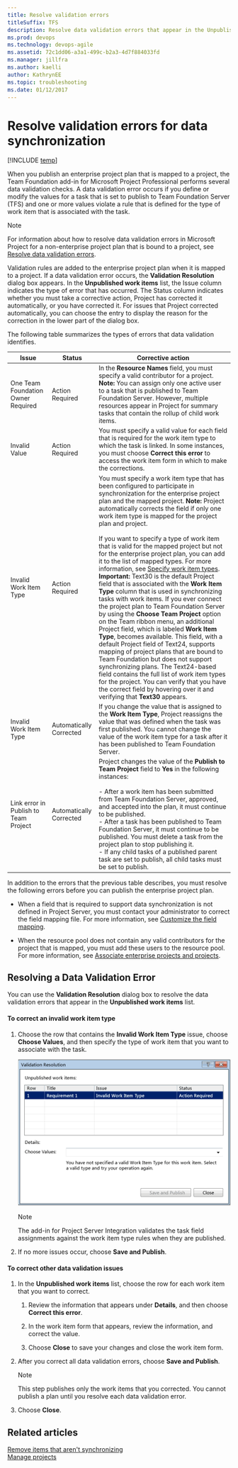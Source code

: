 ```yaml
---
title: Resolve validation errors 
titleSuffix: TFS 
description: Resolve data validation errors that appear in the Unpublished work items list with the integration of Team Foundation Server & Project Server  
ms.prod: devops
ms.technology: devops-agile
ms.assetid: 72c1dd06-a3a1-499c-b2a3-4d7f884033fd
ms.manager: jillfra
ms.author: kaelli
author: KathrynEE
ms.topic: troubleshooting
ms.date: 01/12/2017
---
```



# Resolve validation errors for data synchronization 

[!INCLUDE [temp](../../_shared/tfs-ps-sync-header.md)]

When you publish an enterprise project plan that is mapped to a project, the Team Foundation add-in for Microsoft Project Professional performs several data validation checks. A data validation error occurs if you define or modify the values for a task that is set to publish to Team Foundation Server (TFS) and one or more values violate a rule that is defined for the type of work item that is associated with the task.  
  
> [!NOTE]
>  For information about how to resolve data validation errors in Microsoft Project for a non-enterprise project plan that is bound to a project, see [Resolve data validation errors](https://msdn.microsoft.com/library/ms181670.aspx).  
  
 Validation rules are added to the enterprise project plan when it is mapped to a project. If a data validation error occurs, the **Validation Resolution** dialog box appears. In the **Unpublished work items** list, the Issue column indicates the type of error that has occurred. The Status column indicates whether you must take a corrective action, Project has corrected it automatically, or you have corrected it. For issues that Project corrected automatically, you can choose the entry to display the reason for the correction in the lower part of the dialog box.  
  
 The following table summarizes the types of errors that data validation identifies.  
  
|Issue|Status|Corrective action|  
|-----------|------------|-----------------------|  
|One Team Foundation Owner Required|Action Required|In the **Resource Names** field, you must specify a valid contributor for a project. **Note:**  You can assign only one active user to a task that is published to Team Foundation Server. However, multiple resources appear in Project for summary tasks that contain the rollup of child work items.|  
|Invalid Value|Action Required|You must specify a valid value for each field that is required for the work item type to which the task is linked. In some instances, you must choose **Correct this error** to access the work item form in which to make the corrections.|  
|Invalid Work Item Type|Action Required|You must specify a work item type that has been configured to participate in synchronization for the enterprise project plan and the mapped project. **Note:**  Project automatically corrects the field if only one work item type is mapped for the project plan and project. <br /><br /> If you want to specify a type of work item that is valid for the mapped project but not for the enterprise project plan, you can add it to the list of mapped types. For more information, see [Specify work item types](specify-wits-to-synchronize.md). **Important:**  Text30 is the default Project field that is associated with the **Work Item Type** column that is used in synchronizing tasks with work items. If you ever connect the project plan to Team Foundation Server by using the **Choose Team Project** option on the Team ribbon menu, an additional Project field, which is labeled **Work Item Type**, becomes available. This field, with a default Project field of Text24, supports mapping of project plans that are bound to Team Foundation but does not support synchronizing plans. The Text24-based field contains the full list of work item types for the project. You can verify that you have the correct field by hovering over it and verifying that **Text30** appears.|  
|Invalid Work Item Type|Automatically Corrected|If you change the value that is assigned to the **Work Item Type**, Project reassigns the value that was defined when the task was first published. You cannot change the value of the work item type for a task after it has been published to Team Foundation Server.|  
|Link error in Publish to Team Project|Automatically Corrected|Project changes the value of the **Publish to Team Project** field to **Yes** in the following instances:<br /><br /> -   After a work item has been submitted from Team Foundation Server, approved, and accepted into the plan, it must continue to be published.<br />-   After a task has been published to Team Foundation Server, it must continue to be published. You must delete a task from the project plan to stop publishing it.<br />-   If any child tasks of a published parent task are set to publish, all child tasks must be set to publish.|  
  
 In addition to the errors that the previous table describes, you must resolve the following errors before you can publish the enterprise project plan.  
  
-   When a field that is required to support data synchronization is not defined in Project Server, you must contact your administrator to correct the field mapping file. For more information, see [Customize the field mapping](customize-field-mapping-tfs-project-server.md).  
  
-   When the resource pool does not contain any valid contributors for the project that is mapped, you must add these users to the resource pool. For more information, see [Associate enterprise projects and projects](manage-associations-enterprise-projects.md).  
  
##  <a name="ResolveDataValidationError"></a> Resolving a Data Validation Error  
 You can use the **Validation Resolution** dialog box to resolve the data validation errors that appear in the **Unpublished work items** list.  
  
#### To correct an invalid work item type  
  
1.  Choose the row that contains the **Invalid Work Item Type** issue, choose **Choose Values**, and then specify the type of work item that you want to associate with the task.  
  
     ![Choose a valid work item type](_img/ps-tfs_proj_validresolut.png "PS-TFS_Proj_ValidResolut")  
  
    > [!NOTE]
    >  The add-in for Project Server Integration validates the task field assignments against the work item type rules when they are published.  
  
2.  If no more issues occur, choose **Save and Publish**.  
  
#### To correct other data validation issues  
  
1.  In the **Unpublished work items** list, choose the row for each work item that you want to correct.  
  
    1.  Review the information that appears under **Details**, and then choose **Correct this error**.  
  
    2.  In the work item form that appears, review the information, and correct the value.  
  
    3.  Choose **Close** to save your changes and close the work item form.  
  
2.  After you correct all data validation errors, choose **Save and Publish**.  
  
    > [!NOTE]
    >  This step publishes only the work items that you corrected. You cannot publish a plan until you resolve each data validation error.  
  
3.  Choose **Close**.  
  
## Related articles  
 [Remove items that aren't synchronizing](remove-items-not-synching.md)   
 [Manage projects](manage-projects.md)
